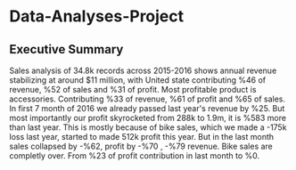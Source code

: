 # Data-Analyses-Project

## Executive Summary

Sales analysis of 34.8k records across 2015-2016 shows annual revenue stabilizing at around $11 million, with United state contributing %46 of revenue, %52 of sales and %31 of profit. Most profitable product is accessories. Contributing %33 of revenue, %61 of profit and %65 of sales. 
In first 7 month of 2016 we already passed last year's revenue by %25. But most importantly our profit skyrocketed from 288k to 1.9m, it is %583 more than last year. This is mostly because of bike sales, which we made a -175k loss last year, started to made 512k profit this year.
But in the last month sales collapsed by -%62, profit by -%70 , -%79 revenue. Bike sales are completly over. From %23 of profit contribution in last month to %0.

